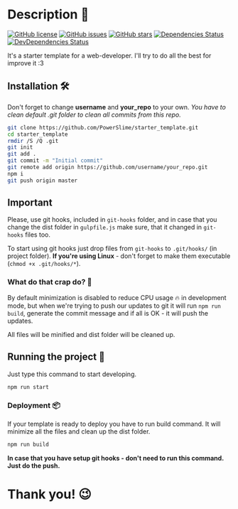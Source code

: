 # Description 👀
[![GitHub license](https://img.shields.io/github/license/PowerSlime/starter_template.svg)](https://github.com/PowerSlime/starter_template/blob/master/LICENSE)
[![GitHub issues](https://img.shields.io/github/issues/PowerSlime/starter_template.svg)](https://github.com/PowerSlime/starter_template/issues)
[![GitHub stars](https://img.shields.io/github/stars/PowerSlime/starter_template.svg)](https://github.com/PowerSlime/starter_template/stargazers)
[![Dependencies Status](https://david-dm.org/powerslime/starter_template/status.svg)](https://david-dm.org/powerslime/starter_template)
[![DevDependencies Status](https://david-dm.org/powerslime/starter_template/dev-status.svg)](https://david-dm.org/powerslime/starter_template?type=dev)

It's a starter template for a web-developer.  I'll try to do all the best for improve it :3

## Installation 🛠
Don't forget to change **username** and **your_repo** to your own.
*You have to clean default .git folder to clean all commits from this repo.*
```Bash
git clone https://github.com/PowerSlime/starter_template.git
cd starter_template
rmdir /S /Q .git
git init
git add .
git commit -m "Initial commit"
git remote add origin https://github.com/username/your_repo.git
npm i
git push origin master
```

## Important
Please, use git hooks, included in `git-hooks` folder, and in case that you change the dist folder in `gulpfile.js`
make sure, that it changed in `git-hooks` files too.

To start using git hooks just drop files from `git-hooks` to `.git/hooks/` (in project folder).
**If you're using Linux** - don't forget to make them executable (`chmod +x .git/hooks/*`).

### What do that crap do? 👀
By default minimization is disabled to reduce CPU usage 🔥 in development mode, but when we're trying
to push our updates to git it will run `npm run build`, generate the commit message
and if all is OK - it will push the updates.

All files will be minified and dist folder will be cleaned up.

## Running the project 🚀
Just type this command to start developing.
```Bash
npm run start
```

### Deployment 📦
If your template is ready to deploy you have to run build command. It will minimize all the files and
clean up the dist folder.

```Bash
npm run build
```

**In case that you have setup git hooks - don't need to run this command. Just do the push.** 

# Thank you! 😉
